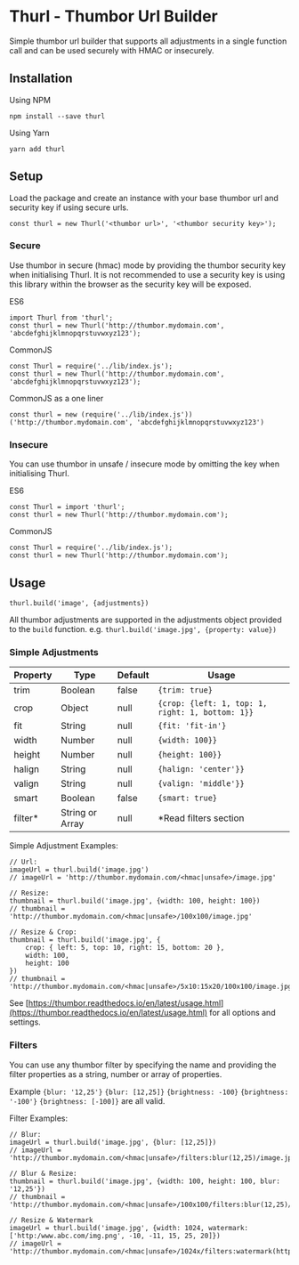 # Thurl - Thumbor Url Builder
Simple thumbor url builder that supports all adjustments in a single function call and can be used
securely with HMAC or insecurely.


## Installation

Using NPM
```
npm install --save thurl
```

Using Yarn
```
yarn add thurl
```

## Setup
Load the package and create an instance with your base thumbor url and security key if using secure urls.

```
const thurl = new Thurl('<thumbor url>', '<thumbor security key>');
```

### Secure
Use thumbor in secure (hmac) mode by providing the thumbor security key when initialising Thurl.
It is not recommended to use a security key is using this library within the browser as the security key
will be exposed.

ES6
```
import Thurl from 'thurl';
const thurl = new Thurl('http://thumbor.mydomain.com', 'abcdefghijklmnopqrstuvwxyz123');
```
CommonJS
```
const Thurl = require('../lib/index.js');
const thurl = new Thurl('http://thumbor.mydomain.com', 'abcdefghijklmnopqrstuvwxyz123');
```
CommonJS  as a one liner
```
const thurl = new (require('../lib/index.js'))('http://thumbor.mydomain.com', 'abcdefghijklmnopqrstuvwxyz123')
```

### Insecure
You can use thumbor in unsafe / insecure mode by omitting the key when initialising Thurl.

ES6
```
const Thurl = import 'thurl';
const thurl = new Thurl('http://thumbor.mydomain.com');
```
CommonJS
```
const Thurl = require('../lib/index.js');
const thurl = new Thurl('http://thumbor.mydomain.com');
```


## Usage
`thurl.build('image', {adjustments})`

All thumbor adjustments are supported in the adjustments object provided to the `build` function.
e.g. `thurl.build('image.jpg', {property: value})`

### Simple Adjustments

|Property |Type |Default |Usage |
|---|---|---|---|
|trim |Boolean |false |`{trim: true}` |
|crop |Object |null |`{crop: {left: 1, top: 1, right: 1, bottom: 1}}` |
|fit |String |null |`{fit: 'fit-in'}` |
|width |Number |null |`{width: 100}}` |
|height |Number |null |`{height: 100}}` |
|halign |String |null |`{halign: 'center'}}` |
|valign |String |null |`{valign: 'middle'}}` |
|smart |Boolean |false |`{smart: true}` |
|filter* |String or Array |null | *Read filters section |

Simple Adjustment Examples:
```
// Url: 
imageUrl = thurl.build('image.jpg')
// imageUrl = 'http://thumbor.mydomain.com/<hmac|unsafe>/image.jpg'

// Resize: 
thumbnail = thurl.build('image.jpg', {width: 100, height: 100})
// thumbnail = 'http://thumbor.mydomain.com/<hmac|unsafe>/100x100/image.jpg'

// Resize & Crop: 
thumbnail = thurl.build('image.jpg', {
    crop: { left: 5, top: 10, right: 15, bottom: 20 },
    width: 100, 
    height: 100
})
// thumbnail = 'http://thumbor.mydomain.com/<hmac|unsafe>/5x10:15x20/100x100/image.jpg'
```
See [https://thumbor.readthedocs.io/en/latest/usage.html](https://thumbor.readthedocs.io/en/latest/usage.html) for all options and settings.


### Filters
You can use any thumbor filter by specifying the name and providing the filter properties as a string, number or 
array of properties. 

Example `{blur: '12,25'}` `{blur: [12,25]}` `{brightness: -100}` `{brightness: '-100'}` `{brightness: [-100]}` are all valid. 

Filter Examples: 
```
// Blur: 
imageUrl = thurl.build('image.jpg', {blur: [12,25]})
// imageUrl = 'http://thumbor.mydomain.com/<hmac|unsafe>/filters:blur(12,25)/image.jpg'

// Blur & Resize: 
thumbnail = thurl.build('image.jpg', {width: 100, height: 100, blur: '12,25'})
// thumbnail = 'http://thumbor.mydomain.com/<hmac|unsafe>/100x100/filters:blur(12,25)/image.jpg'

// Resize & Watermark
imageUrl = thurl.build('image.jpg', {width: 1024, watermark: ['http:/www.abc.com/img.png', -10, -11, 15, 25, 20]})
// imageUrl = 'http://thumbor.mydomain.com/<hmac|unsafe>/1024x/filters:watermark(http:/www.abc.com/img.png,-10,-11,15,25,20)/image.jpg'
```


